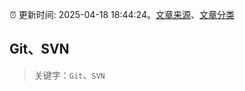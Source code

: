 :alarm_clock: 更新时间: 2025-04-18 18:44:24。[文章来源](/README.md)、[文章分类](/TAGS.md)

## Git、SVN


> 关键字：`Git`、`SVN`



